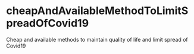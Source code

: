 # cheapAndAvailableMethodToLimitSpreadOfCovid19
 Cheap and available methods to maintain quality of life and limit spread of Covid19
